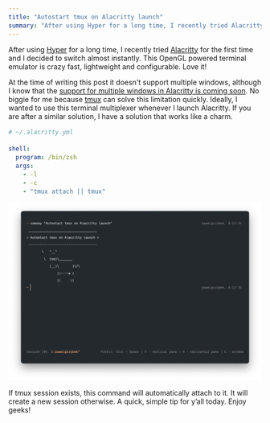 ```yaml
---
title: "Autostart tmux on Alacritty launch"
summary: "After using Hyper for a long time, I recently tried Alacritty for the first time and I decided to switch almost instantly. At the time of writing this post it doesn’t support multiple windows — no biggie for me because tmux can solve this limitation quickly"
---
```


After using [Hyper](https://hyper.is) for a long time, I recently tried [Alacritty](https://github.com/alacritty/alacritty) for the first time and I decided to switch almost instantly. This OpenGL powered terminal emulator is crazy fast, lightweight and configurable. Love it!

At the time of writing this post it doesn't support multiple windows, although I know that the [support for multiple windows in Alacritty is coming soon](https://github.com/alacritty/alacritty/issues/607#issuecomment-844863126). No biggie for me because [tmux](https://github.com/tmux/tmux) can solve this limitation quickly. Ideally, I wanted to use this terminal multiplexer whenever I launch Alacritty. If you are after a similar solution, I have a solution that works like a charm.

```yaml
# ~/.alacritty.yml

shell:
  program: /bin/zsh
  args:
    - -l
    - -c
    - "tmux attach || tmux"
```

![tmux running in Alacritty](2021-06-09-1.png)

If tmux session exists, this command will automatically attach to it. It will create a new session otherwise. A quick, simple tip for y’all today. Enjoy geeks!
